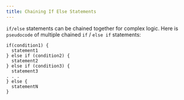 ```yaml
---
title: Chaining If Else Statements
---
```

`if/else` statements can be chained together for complex logic. Here is `pseudocode` of multiple chained `if` / `else if` statements:

    if(condition1) {
      statement1
    } else if (condition2) {
      statement2
    } else if (condition3) {
      statement3
    . . .
    } else {
      statementN
    }